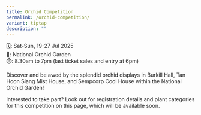 ```yaml
---
title: Orchid Competition
permalink: /orchid-competition/
variant: tiptap
description: ""
---
```

<p>🗓️: Sat-Sun, 19-27 Jul 2025
<br>📍: National Orchid Garden
<br>⏱️: 8.30am to 7pm (last ticket sales and entry at 6pm)</p>
<p>Discover and be awed by the splendid orchid displays in Burkill Hall,
Tan Hoon Siang Mist House, and Sempcorp Cool House within the National
Orchid Garden!</p>
<p>Interested to take part? Look out for registration details and plant categories
for this competition on this page, which will be available soon.</p>